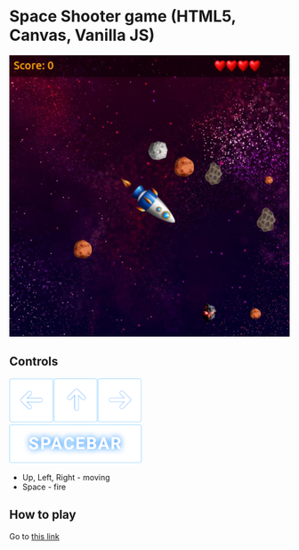 # Space Shooter game (HTML5, Canvas, Vanilla JS)
![Poster](poster.jpg)

## Controls
![Controls](./assets/images/controls.png)
 - Up, Left, Right - moving
 - Space - fire

## How to play
Go to [this link](https://petrischakmaxim.github.io/space-shooter/)

